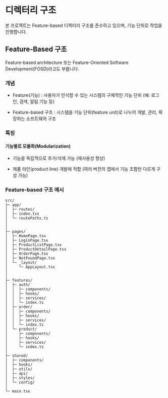 # 디렉터리 구조

본 프로젝트는 Feature-based 디렉터리 구조를 준수하고 있으며, 기능 단위로 작업을 진행합니다.

## Feature-Based 구조

Feature-based architecture 또는 Feature-Oriented Software Development(FOSD)라고도 부릅니다.

### 개념

- Feature(기능) : 사용자가 인식할 수 있는 시스템의 구체적인 기능 단위 (예: 로그인, 검색, 알림 기능 등)

- Feature-based 구조 : 시스템을 기능 단위(feature unit)로 나누어 개발, 관리, 확장하는 소프트웨어 구조

### 특징

#### 기능별로 모듈화(Modularization)

- 기능을 독립적으로 추가/삭제 가능 (재사용성 향상)

- 제품 라인(product line) 개발에 적합 (여러 버전의 앱에서 기능 조합만 다르게 구성 가능)

### Feature-based 구조 예시

```
src/
├─ app/
│  ├─ routes/
│  ├─ index.tsx
│  └─ routePaths.ts
│
│
├─ pages/
│  ├─ HomePage.tsx
│  ├─ LoginPage.tsx
│  ├─ ProductListPage.tsx
│  ├─ ProductDetailPage.tsx
│  ├─ OrderPage.tsx
│  ├─ NotFoundPage.tsx
│  └─ _layout/
│     └─ AppLayout.tsx
│
│
├─ features/
│  ├─ auth/
│  │  ├─ components/
│  │  ├─ hooks/
│  │  ├─ services/
│  │  └─ index.ts
│  ├─ order/
│  │  ├─ components/
│  │  ├─ hooks/
│  │  ├─ services/
│  │  └─ index.ts
│  └─ product/
│     ├─ components/
│     ├─ hooks/
│     ├─ services/
│     └─ index.ts
│
├─ shared/
│  ├─ components/
│  ├─ hooks/
│  ├─ utils/
│  ├─ api/
│  ├─ styles/
│  └─ config/
│
└─ main.tsx
```
